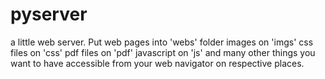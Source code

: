# pyserver
a little web server.
Put web pages into 'webs' folder
images on 'imgs'
css files on 'css'
pdf files on 'pdf'
javascript on 'js'
and many other things you want to have accessible from your web navigator on respective places.
